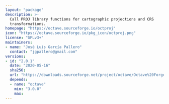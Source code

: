 ```yaml
---
layout: "package"
description: >-
  Call PROJ library functions for cartographic projections and CRS
  transformations.
homepage: "https://octave.sourceforge.io/octproj"
icon: "https://octave.sourceforge.io/pkg_icon/octproj.png"
license: "GPLv3+"
maintainers:
- name: "José Luis García Pallero"
  contact: "jgpallero@gmail.com"
versions:
- id: "2.0.1"
  date: "2020-05-16"
  sha256:
  url: "https://downloads.sourceforge.net/project/octave/Octave%20Forge%20Packages/Individual%20Package%20Releases/octproj-2.0.1.tar.gz"
  depends:
  - name: "octave"
    min: "3.0.0"
    max:
---
```

